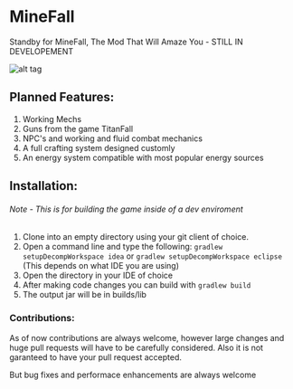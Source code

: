 MineFall
========

Standby for MineFall, The Mod That Will Amaze You - STILL IN DEVELOPEMENT

![alt tag](http://puu.sh/9ASJE/4e7de5ba48.png)

## Planned Features:
1. Working Mechs
2. Guns from the game TitanFall
3. NPC's and working and fluid combat mechanics
4. A full crafting system designed customly
5. An energy system compatible with most popular energy sources

## Installation:
###### Note - This is for building the game inside of a dev enviroment

1. Clone into an empty directory using your git client of choice.
2. Open a command line and type the following: `gradlew setupDecompWorkspace idea` or `gradlew setupDecompWorkspace eclipse`  (This depends on what IDE you are using)
3. Open the directory in your IDE of choice
4. After making code changes you can build with `gradlew build`
5. The output jar will be in builds/lib

### Contributions:
As of now contributions are always welcome, however large changes and huge pull requests will have to be carefully considered. Also it is not garanteed to have your pull request accepted.

But bug fixes and performace enhancements are always welcome

